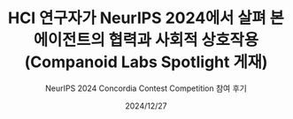 ---
category: "blog"
path: "https://www.companoid.io/spotlight-post/cooperation-and-interaction-of-agents-in-neurips"
title: "HCI 연구자가 NeurIPS 2024에서 살펴 본 에이전트의 협력과 사회적 상호작용 (Companoid Labs Spotlight 게재)"
subtitle: "NeurIPS 2024 Concordia Contest Competition 참여 후기"
date: "2024/12/27"
tags: "회고, 연구, 컨퍼런스, NeurIPS"
---